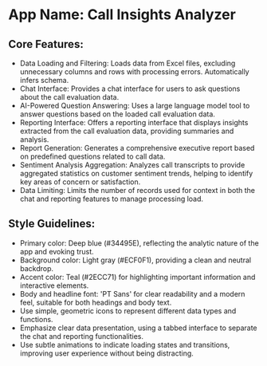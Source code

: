 # **App Name**: Call Insights Analyzer

## Core Features:

- Data Loading and Filtering: Loads data from Excel files, excluding unnecessary columns and rows with processing errors. Automatically infers schema.
- Chat Interface: Provides a chat interface for users to ask questions about the call evaluation data.
- AI-Powered Question Answering: Uses a large language model tool to answer questions based on the loaded call evaluation data.
- Reporting Interface: Offers a reporting interface that displays insights extracted from the call evaluation data, providing summaries and analysis.
- Report Generation: Generates a comprehensive executive report based on predefined questions related to call data.
- Sentiment Analysis Aggregation: Analyzes call transcripts to provide aggregated statistics on customer sentiment trends, helping to identify key areas of concern or satisfaction.
- Data Limiting: Limits the number of records used for context in both the chat and reporting features to manage processing load.

## Style Guidelines:

- Primary color: Deep blue (#34495E), reflecting the analytic nature of the app and evoking trust.
- Background color: Light gray (#ECF0F1), providing a clean and neutral backdrop.
- Accent color: Teal (#2ECC71) for highlighting important information and interactive elements.
- Body and headline font: 'PT Sans' for clear readability and a modern feel, suitable for both headings and body text.
- Use simple, geometric icons to represent different data types and functions.
- Emphasize clear data presentation, using a tabbed interface to separate the chat and reporting functionalities.
- Use subtle animations to indicate loading states and transitions, improving user experience without being distracting.